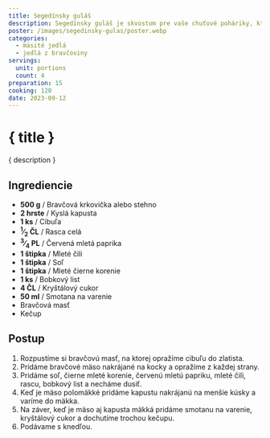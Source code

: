 ```yaml
---
title: Segedínsky guláš
description: Segedínsky guláš je skvostom pre vaše chuťové poháriky, ktorý vás prenáša priamo do maďarského kulinárskeho dedičstva.
poster: /images/segedinsky-gulas/poster.webp
categories:
  - mäsité jedlá
  - jedlá z bravčoviny
servings:
  unit: portions
  count: 4
preparation: 15
cooking: 120
date: 2023-09-12
---
```


# { title }

{ description }

## Ingrediencie

- **500 g** / Bravčová krkovička alebo stehno
- **2 hrste** / Kyslá kapusta
- **1 ks** / Cibuľa
- **<sup>1</sup>&frasl;<sub>2</sub> ČL** / Rasca celá
- **<sup>3</sup>&frasl;<sub>4</sub> PL** / Červená mletá paprika
- **1 štipka** / Mleté čili
- **1 štipka** / Soľ
- **1 štipka** / Mleté čierne korenie
- **1 ks** / Bobkový list
- **4 ČL** / Kryštálový cukor
- **50 ml** / Smotana na varenie
- Bravčová masť
- Kečup

## Postup

1. Rozpustíme si bravčovú masť, na ktorej opražíme cibuľu do zlatista.
2. Pridáme bravčové mäso nakrájané na kocky a opražíme z každej strany.
3. Pridáme soľ, čierne mleté korenie, červenú mletú papriku, mleté čili, rascu, bobkový list a necháme dusiť.
4. Keď je mäso polomäkké pridáme kapustu nakrájanú na menšie kúsky a varíme do mäkka.
5. Na záver, keď je mäso aj kapusta mäkká pridáme smotanu na varenie, kryštálový cukor a dochutíme trochou kečupu.
6. Podávame s knedľou.
